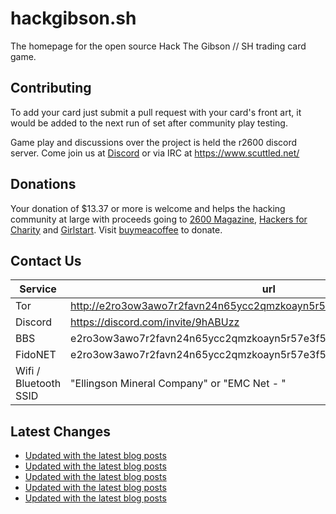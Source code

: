 # hackgibson.sh
The homepage for the open source Hack The Gibson // SH trading card game.


## Contributing

To add your card just submit a pull request with your card's front art, it would be added to the next run of set after community play testing.

Game play and discussions over the project is held the r2600 discord server. Come join us at [Discord](https://discord.com/invite/9hABUzz) or via IRC at https://www.scuttled.net/


## Donations

Your donation of $13.37 or more is welcome and helps the hacking community at large with proceeds going to [2600 Magazine](https://2600.com/), [Hackers for Charity](https://hackersforcharity.org) and [Girlstart](https://girlstart.org).  Visit [buymeacoffee](https://www.buymeacoffee.com/hackgibson.sh) to donate.


## Contact Us

Service | url
-|-
Tor | http://e2ro3ow3awo7r2favn24n65ycc2qmzkoayn5r57e3f56nvjwdcgg32ad.onion
Discord | https://discord.com/invite/9hABUzz
BBS | e2ro3ow3awo7r2favn24n65ycc2qmzkoayn5r57e3f56nvjwdcgg32ad.onion:23
FidoNET | e2ro3ow3awo7r2favn24n65ycc2qmzkoayn5r57e3f56nvjwdcgg32ad.onion:24554
Wifi / Bluetooth SSID | "Ellingson Mineral Company" or "EMC Net - <fidonet address>"

## Latest Changes
<!-- BLOG-POST-LIST:START -->
- [Updated with the latest blog posts](https://github.com/DFW2600/hackgibson.sh/commit/05a0982ae885aa43557ee48d4380bc2b79f8cf57)
- [Updated with the latest blog posts](https://github.com/DFW2600/hackgibson.sh/commit/7311184bc41624cef2b670e1479e31e80735412a)
- [Updated with the latest blog posts](https://github.com/DFW2600/hackgibson.sh/commit/685c9728722d10bf57f0fdb39e1a8249e22f1336)
- [Updated with the latest blog posts](https://github.com/DFW2600/hackgibson.sh/commit/eea8696705e2d98a6e1652c0b8b759f9d6d0f70d)
- [Updated with the latest blog posts](https://github.com/DFW2600/hackgibson.sh/commit/6eb6a92857abb5af47d690ab239170fa21faf0f9)
<!-- BLOG-POST-LIST:END -->
